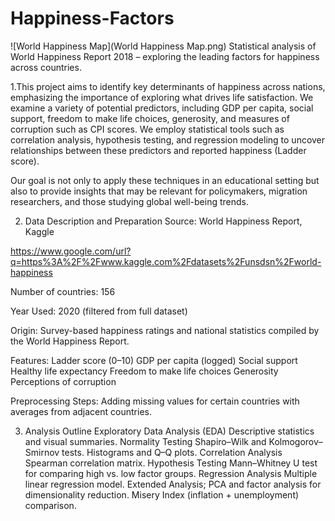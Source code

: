 # Happiness-Factors
![World Happiness Map](World Happiness Map.png)
Statistical analysis of World Happiness Report 2018 – exploring the leading factors for happiness across countries.


1.This project aims to identify key determinants of happiness across nations, emphasizing the importance of exploring what drives life satisfaction. We examine a variety of potential predictors, including GDP per capita, social support, freedom to make life choices, generosity, and measures of corruption such as CPI scores.
We employ statistical tools such as correlation analysis, hypothesis testing, and regression modeling to uncover relationships between these predictors and reported happiness (Ladder score).

Our goal is not only to apply these techniques in an educational setting but also to provide insights that may be relevant for policymakers, migration researchers, and those studying global well-being trends.

2. Data Description and Preparation
Source: World Happiness Report, Kaggle

https://www.google.com/url?q=https%3A%2F%2Fwww.kaggle.com%2Fdatasets%2Funsdsn%2Fworld-happiness

Number of countries: 156

Year Used: 2020 (filtered from full dataset)

Origin: Survey-based happiness ratings and national statistics compiled by the World Happiness Report.

Features:
Ladder score (0–10)
GDP per capita (logged)
Social support
Healthy life expectancy
Freedom to make life choices
Generosity
Perceptions of corruption

Preprocessing Steps:
Adding missing values for certain countries with averages from adjacent countries.

3. Analysis Outline
Exploratory Data Analysis (EDA)
Descriptive statistics and visual summaries.
Normality Testing
Shapiro–Wilk and Kolmogorov–Smirnov tests.
Histograms and Q–Q plots.
Correlation Analysis
Spearman correlation matrix.
Hypothesis Testing
Mann–Whitney U test for comparing high vs. low factor groups.
Regression Analysis
Multiple linear regression model.
Extended Analysis;
PCA and factor analysis for dimensionality reduction.
Misery Index (inflation + unemployment) comparison.

